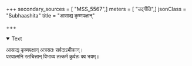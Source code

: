 +++
secondary_sources = [ "MSS_5567",]
meters = [ "उद्गीति",]
jsonClass = "Subhaashita"
title = "आसाद्य कृष्णपक्षान्"

+++

<details open><summary>Text</summary>

आसाद्य कृष्णपक्षान् अत्रसतः सर्वदाऽभीकान्।  
परयात्मनि रतचित्तान् विभाव्य तत्कर्म कुर्वतः क्व भयम्॥
</details>
